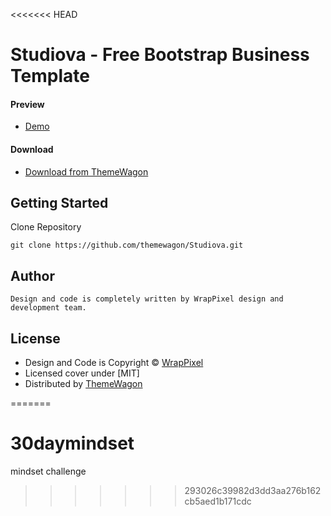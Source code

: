 
<<<<<<< HEAD
# Studiova - Free Bootstrap Business Template
#### Preview

 - [Demo](https://themewagon.github.io/Studiova/)

#### Download
 - [Download from ThemeWagon]()

## Getting Started

Clone Repository
```
git clone https://github.com/themewagon/Studiova.git
```

## Author 
```
Design and code is completely written by WrapPixel design and development team.  
```

## License

 - Design and Code is Copyright &copy; [WrapPixel](https://www.wrappixel.com/)
 - Licensed cover under [MIT] 
 - Distributed by [ThemeWagon](https://themewagon.com)

=======
# 30daymindset
mindset challenge
>>>>>>> 293026c39982d3dd3aa276b162cb5aed1b171cdc
